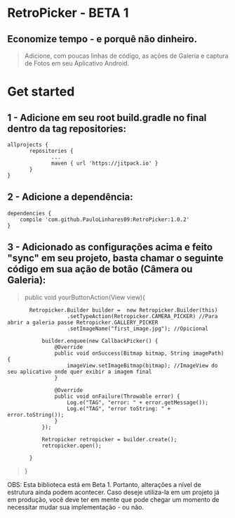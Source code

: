 # RetroPicker - BETA 1

## Economize tempo - e porquê não dinheiro. 
> Adicione, com poucas linhas de código, as ações de Galeria e captura de Fotos em seu Aplicativo Android.

# Get started

## 1 - Adicione em seu root build.gradle no final dentro da tag repositories:

```
allprojects {
       repositories {
              ...
              maven { url 'https://jitpack.io' }
       }
}
```

## 2 - Adicione a dependência:

```
dependencies {
    compile 'com.github.PauloLinhares09:RetroPicker:1.0.2' 
}
```


## 3 - Adicionado as configurações acima e feito "sync" em seu projeto, basta chamar o seguinte código em sua ação de botão (Câmera ou Galeria):

> public void yourButtonAction(View view){
```
       Retropicker.Builder builder =  new Retropicker.Builder(this)
                   .setTypeAction(Retropicker.CAMERA_PICKER) //Para abrir a galeria passe Retropicker.GALLERY_PICKER
                   .setImageName("first_image.jpg"); //Opicional

           builder.enquee(new CallbackPicker() {
               @Override
               public void onSuccess(Bitmap bitmap, String imagePath) {
                   imageView.setImageBitmap(bitmap); //ImageView do seu aplicativo onde quer exibir a imagem final
               }

               @Override
               public void onFailure(Throwable error) {
                   Log.e("TAG", "error: " + error.getMessage());
                   Log.e("TAG", "error toString: " + error.toString());
               }
           });

           Retropicker retropicker = builder.create();
           retropicker.open();

       }
```
> }

OBS: Esta biblioteca está em Beta 1. Portanto, alterações a nível de estrutura ainda podem acontecer. Caso deseje utiliza-la em um projeto já em produção, você deve ter em mente que pode chegar um momento de necessitar mudar sua implementação - ou não.  
